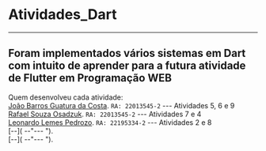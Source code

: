 # Atividades_Dart
------------------------------
Foram implementados vários sistemas em Dart com intuito de aprender para a futura atividade de Flutter em Programação WEB
------------------------------

Quem desenvolveu cada atividade: <br>
[João Barros Guatura da Costa](https://github.com/JoaoGuatura "João Barros"). `RA: 22013545-2` --- Atividades 5, 6 e 9 <br>
[Rafael Souza Osadzuk]("https://github.com/RafaOsadzuk "Rafael Osadzuk"). `RA: 22013545-2` --- Atividades 7 e 4 <br> 
[Leonardo Lemes Pedrozo]("https://github.com/leonardopedrozo "Leonardo Pedrozo"). `RA: 22195334-2` --- Atividades 2 e 8 <br>
[--]( --"--- "). <br>
[--]( --"--- "). 
